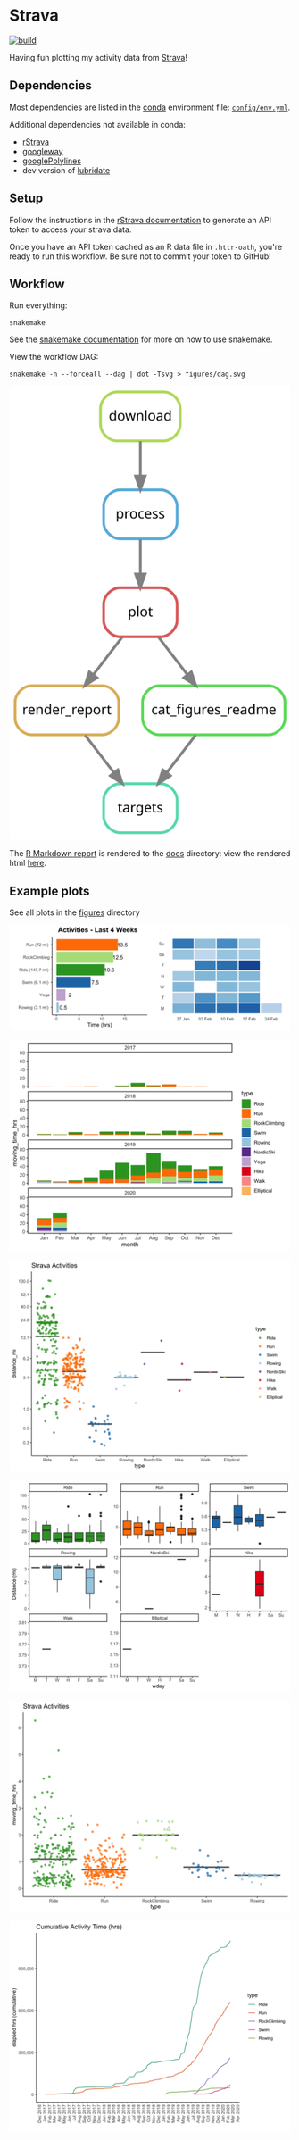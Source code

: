 # Strava
[![build](https://github.com/kelly-sovacool/strava/workflows/auto-update/badge.svg)](https://github.com/kelly-sovacool/strava/actions)

Having fun plotting my activity data from [Strava](http://bit.ly/strava-kelly)!

## Dependencies

Most dependencies are listed in the [conda](https://docs.conda.io/projects/conda/en/latest/index.html) environment file: [`config/env.yml`](config/env.yml).

Additional dependencies not available in conda:

- [rStrava](https://github.com/fawda123/rStrava)
- [googleway](https://cran.r-project.org/package=googleway)
- [googlePolylines](https://cran.r-project.org/package=googlePolylines)
- dev version of [lubridate](https://github.com/tidyverse/lubridate)

## Setup

Follow the instructions in the [rStrava documentation](https://github.com/fawda123/rStrava#api-functions-token) to
generate an API token to access your strava data.

Once you have an API token cached as an R data file in `.httr-oath`, you're ready to run this workflow.
Be sure not to commit your token to GitHub!

## Workflow

Run everything:
```
snakemake
```
See the [snakemake documentation](https://snakemake.readthedocs.io/en/stable/) for more on how to use snakemake.

View the workflow DAG:
```
snakemake -n --forceall --dag | dot -Tsvg > figures/dag.svg
```

![](figures/dag.svg)

The [R Markdown report](code/report.Rmd) is rendered to the [docs](docs) directory:
view the rendered html [here](https://sovacool.dev/strava/report.html).

## Example plots

See all plots in the [figures](figures/) directory

![](figures/plot_summary_4_weeks.png)

![](figures/bar_all_month.png)

![](figures/jitter_type_dist_log2.png)

![](figures/box_weekday_dist_wrap.png)

![](figures/jitter_type_time.png)

![](figures/line_time.png)
